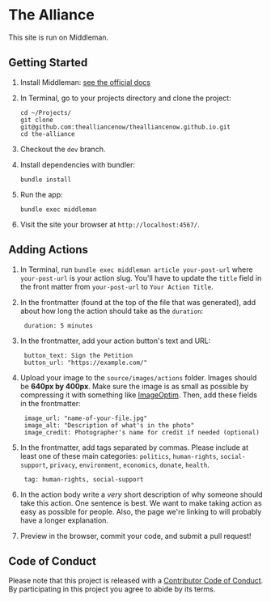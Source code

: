 The Alliance
============

This site is run on Middleman.

Getting Started
---------------

1.  Install Middleman: [see the official docs](https://middlemanapp.com/basics/install/)

2.  In Terminal, go to your projects directory and clone the project:

        cd ~/Projects/
        git clone git@github.com:thealliancenow/thealliancenow.github.io.git
        cd the-alliance

3.  Checkout the `dev` branch.

4.  Install dependencies with bundler:

        bundle install

5.  Run the app:

        bundle exec middleman

6. Visit the site your browser at `http://localhost:4567/`.


Adding Actions
--------------

1. In Terminal, run `bundle exec middleman article your-post-url` where
   `your-post-url` is your action slug. You'll have to update the `title` field
   in the front matter from `your-post-url` to `Your Action Title`.

2. In the frontmatter (found at the top of the file that was generated), add
   about how long the action should take as the `duration`:

        duration: 5 minutes

3. In the frontmatter, add your action button's text and URL:

        button_text: Sign the Petition
        button_url: "https://example.com/"

4. Upload your image to the `source/images/actions` folder. Images should
   be **640px by 400px**. Make sure the image is as small as possible by
   compressing it with something like [ImageOptim](https://imageoptim.com/mac).
   Then, add these fields in the frontmatter:

        image_url: "name-of-your-file.jpg"
        image_alt: "Description of what's in the photo"
        image_credit: Photographer's name for credit if needed (optional)

5. In the frontmatter, add tags separated by commas. Please include at least one
   of these main categories: `politics`, `human-rights`, `social-support`,
   `privacy`, `environment`, `economics`, `donate`, `health`.

        tag: human-rights, social-support

6. In the action body write a *very* short description of why someone should
   take this action. One sentence is best. We want to make taking action as
   easy as possible for people. Also, the page we're linking to will probably
   have a longer explanation.

7. Preview in the browser, commit your code, and submit a pull request!

Code of Conduct
---------------

Please note that this project is released with a
[Contributor Code of Conduct](/CODE_OF_CONDUCT.md). By participating in this
project you agree to abide by its terms.
